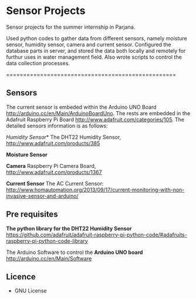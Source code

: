 Sensor Projects
================================================

Sensor projects for the summer internship in Parjana. 

Used python codes to gather data from different sensors, namely moisture sensor, humidity sensor, camera and current sensor. Configured the database parts in server, and stored the data both locally and remotely for furthur uses in water management field. Also wrote scripts to control the data collection processes.


==================================================

Sensors
------------------------------
The current sensor is embeded within the Arduino UNO Board http://arduino.cc/en/Main/ArduinoBoardUno. The rests are embedded in the Adafruit Raspberry Pi Board http://www.adafruit.com/categories/105. The detailed sensors information is as follows:


*Humidity Sensor** The DHT22 Humidity Sensor, http://www.adafruit.com/products/385

**Moisture Sensor**

**Camera** Raspberry Pi Camera Board, http://www.adafruit.com/products/1367

**Current Sensor** The AC Current Sensor: http://www.homautomation.org/2013/09/17/current-monitoring-with-non-invasive-sensor-and-arduino/


Pre requisites
-----------------------------------------
**The python library for the DHT22 Humidity Sensor**
https://github.com/adafruit/adafruit-raspberry-pi-python-code/#adafruits-raspberry-pi-python-code-library

The Arduino Software to control the **Arduino UNO board**
http://arduino.cc/en/Main/Software

## Licence
* GNU License
